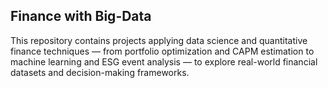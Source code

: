 ## Finance with Big-Data

This repository contains projects applying data science and quantitative finance techniques — from portfolio optimization and CAPM estimation to machine learning and ESG event analysis — to explore real-world financial datasets and decision-making frameworks.
